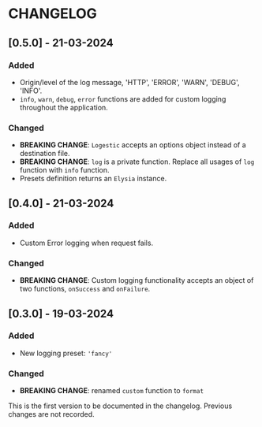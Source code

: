 # CHANGELOG
## [0.5.0] - 21-03-2024
### Added
- Origin/level of the log message, 'HTTP', 'ERROR', 'WARN', 'DEBUG', 'INFO'.
- `info`, `warn`, `debug`, `error` functions are added for custom logging throughout the application.

### Changed
- **BREAKING CHANGE**: `Logestic` accepts an options object instead of a destination file.
- **BREAKING CHANGE**: `log` is a private function. Replace all usages of `log` function with `info` function.
- Presets definition returns an `Elysia` instance.

## [0.4.0] - 21-03-2024
### Added
- Custom Error logging when request fails.

### Changed
- **BREAKING CHANGE**: Custom logging functionality accepts an object of two functions, `onSuccess` and `onFailure`.


## [0.3.0] - 19-03-2024
### Added
- New logging preset: `'fancy'`

### Changed
- **BREAKING CHANGE**: renamed `custom` function to `format`

This is the first version to be documented in the changelog. Previous changes are not recorded.